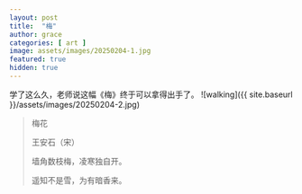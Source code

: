 ```yaml
---
layout: post
title:  "梅"
author: grace
categories: [ art ]
image: assets/images/20250204-1.jpg
featured: true
hidden: true
---
```


学了这么久，老师说这幅《梅》终于可以拿得出手了。
![walking]({{ site.baseurl }}/assets/images/20250204-2.jpg)

>梅花
>
>王安石（宋）
>
>墙角数枝梅，凌寒独自开。
>
>遥知不是雪，为有暗香来。




